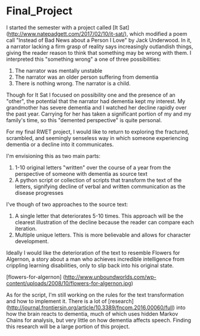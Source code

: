 # Final_Project

I started the semester with a project called [It Sat] (http://www.natepadgett.com/2017/02/10/it-sat/),
which modified a poem call "Instead of Bad News about a Person I Love" by Jack Underwood. In it, a narrator lacking a firm grasp of reality says increasingly outlandish things, giving the reader reason to think that something may be wrong with them. I interpreted this "something wrong"  a one of three possibilities:

1. The narrator was mentally unstable
2. The narrator was an older person suffering from dementia
3. There is nothing wrong. The narrator is a child. 

Though for It Sat I focused on possibility one and the presence of an "other", the potential that the narrator had dementia kept my interest. My grandmother has severe dementia and I watched her decline rapidly over the past year. Carrying for her has taken a significant portion of my and my family's time, so this "demented perspective" is quite personal. 

For my final RWET project, I would like to return to exploring the fractured, scrambled, and seemingly senseless way in which someone experiencing dementia or a decline into it communicates. 

I'm envisioning this as two main parts: 

1. 1-10 original letters "written" over the course of a year from the perspective of someone with dementia as source text
2. A python script or collection of scripts that transform the text of the letters, signifying decline of verbal and written communication as the disease progresses

I've though of two approaches to the source text:

1. A single letter that deteriorates 5-10 times. This approach will be the clearest illustration of the decline because the reader can compare each iteration. 
2. Multiple unique letters. This is more believable and allows for character development.

Ideally I would like the deterioration of the text to resemble Flowers for Algernon, a story about a man who achieves incredible intelligence from crippling learning disabilities, only to slip back into his original state. 

[flowers-for-algernon] (http://www.unboundworlds.com/wp-content/uploads/2008/10/flowers-for-algernon.jpg)

As for the script, I'm still working on the rules for the text transformation and how to implement it. There is a lot of [research] (http://journal.frontiersin.org/article/10.3389/fncom.2016.00060/full) into how the brain reacts to dementia, much of which uses hidden Markov Chains for analysis, but very little on how dementia affects speech. Finding this research will be a large portion of this project. 
 
